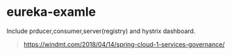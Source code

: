 # eureka-examle
Include prducer,consumer,server(registry) and hystrix dashboard.

> https://windmt.com/2018/04/14/spring-cloud-1-services-governance/